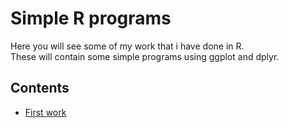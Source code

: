 # Simple R programs  
Here you will see some of my work that i have done in R.  
These will contain some simple programs using ggplot and dplyr.  

## Contents  
- [First work](/cloud/project/my2.Rmd)
